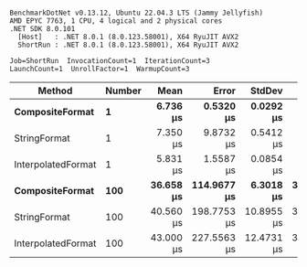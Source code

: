 ```

BenchmarkDotNet v0.13.12, Ubuntu 22.04.3 LTS (Jammy Jellyfish)
AMD EPYC 7763, 1 CPU, 4 logical and 2 physical cores
.NET SDK 8.0.101
  [Host]   : .NET 8.0.1 (8.0.123.58001), X64 RyuJIT AVX2
  ShortRun : .NET 8.0.1 (8.0.123.58001), X64 RyuJIT AVX2

Job=ShortRun  InvocationCount=1  IterationCount=3  
LaunchCount=1  UnrollFactor=1  WarmupCount=3  

```
| Method             | Number | Mean      | Error       | StdDev     | Min       | Max       | Allocated |
|------------------- |------- |----------:|------------:|-----------:|----------:|----------:|----------:|
| **CompositeFormat**    | **1**      |  **6.736 μs** |   **0.5320 μs** |  **0.0292 μs** |  **6.702 μs** |  **6.753 μs** |     **872 B** |
| StringFormat       | 1      |  7.350 μs |   9.8732 μs |  0.5412 μs |  7.023 μs |  7.975 μs |     896 B |
| InterpolatedFormat | 1      |  5.831 μs |   1.5587 μs |  0.0854 μs |  5.751 μs |  5.921 μs |     872 B |
| **CompositeFormat**    | **100**    | **36.658 μs** | **114.9677 μs** |  **6.3018 μs** | **32.841 μs** | **43.932 μs** |   **14336 B** |
| StringFormat       | 100    | 40.560 μs | 198.7753 μs | 10.8955 μs | 33.804 μs | 53.129 μs |   16736 B |
| InterpolatedFormat | 100    | 43.000 μs | 227.5563 μs | 12.4731 μs | 30.346 μs | 55.284 μs |   14336 B |
